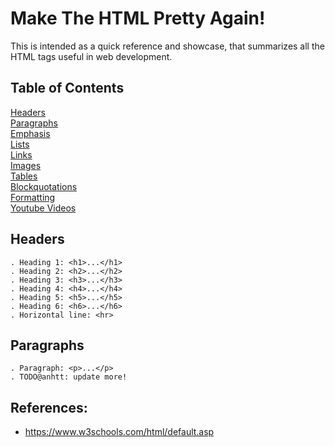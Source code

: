 # Make The HTML Pretty Again!

This is intended as a quick reference and showcase, that summarizes all the HTML tags useful in web development.

## Table of Contents

[Headers](#headers)    
[Paragraphs](#paragraphs)   
[Emphasis](#emphasis)  
[Lists](#lists)  
[Links](#links)  
[Images](#images)  
[Tables](#tables)  
[Blockquotations](#blockquotations)   
[Formatting](#formatting)   
[Youtube Videos](#videos) 

## Headers <a name="headers"/>
```
. Heading 1: <h1>...</h1>
. Heading 2: <h2>...</h2>
. Heading 3: <h3>...</h3>
. Heading 4: <h4>...</h4>
. Heading 5: <h5>...</h5>
. Heading 6: <h6>...</h6>
. Horizontal line: <hr>
```

## Paragraphs <a name="paragraphs"/>
```
. Paragraph: <p>...</p>
. TODO@anhtt: update more!
```
## References:
- https://www.w3schools.com/html/default.asp

